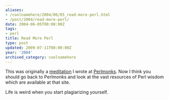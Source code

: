 ```yaml
---
aliases:
- /coolnamehere/2004/06/05_read-more-perl.html
- /post/2004/read-more-perl/
date: 2004-06-05T00:00:00Z
tags:
- perl
title: Read More Perl
type: post
updated: 2009-07-11T00:00:00Z
year: '2004'
archived_category: coolnamehere
---
```


This was originally a [meditation](http://perlmonks.org/?node_id=349236) I wrote 
at [Perlmonks](http://perlmonks.org).  Now I think you should go back to Perlmonks 
and look at the vast resources of Perl wisdom which are available at that site.

Life is weird when you start plagiarizing yourself.
<!--more-->


